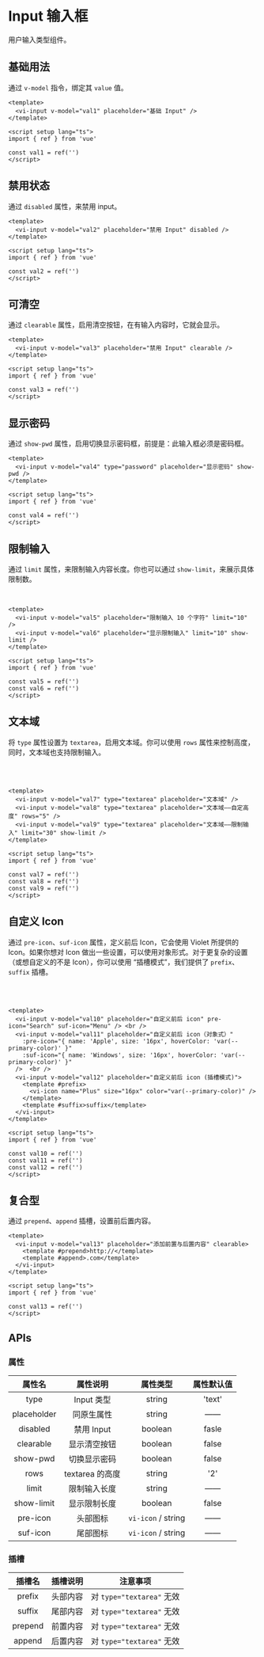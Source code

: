 <script setup lang="ts">
import { ref } from 'vue'

const val1 = ref('')
const val2 = ref('')
const val3 = ref('')
const val4 = ref('')
const val5 = ref('')
const val6 = ref('')
const val7 = ref('')
const val8 = ref('')
const val9 = ref('')
const val10 = ref('')
const val11 = ref('')
const val12 = ref('')
const val13 = ref('')
const val14 = ref('')
const val15 = ref('')
</script>

# Input 输入框

用户输入类型组件。

## 基础用法

通过 `v-model` 指令，绑定其 `value` 值。

<div class="examples">
  <vi-input v-model="val1" placeholder="基础 Input" />
</div>

```vue
<template>
  <vi-input v-model="val1" placeholder="基础 Input" />
</template>

<script setup lang="ts">
import { ref } from 'vue'

const val1 = ref('')
</script>
```

## 禁用状态

通过 `disabled` 属性，来禁用 input。

<div class="examples">
  <vi-input v-model="val2" placeholder="禁用 Input" disabled />
</div>

```vue
<template>
  <vi-input v-model="val2" placeholder="禁用 Input" disabled />
</template>

<script setup lang="ts">
import { ref } from 'vue'

const val2 = ref('')
</script>
```

## 可清空

通过 `clearable` 属性，启用清空按钮，在有输入内容时，它就会显示。

<div class="examples">
  <vi-input v-model="val3" placeholder="可清空 Input" clearable />
</div>

```vue
<template>
  <vi-input v-model="val3" placeholder="禁用 Input" clearable />
</template>

<script setup lang="ts">
import { ref } from 'vue'

const val3 = ref('')
</script>
```

## 显示密码

通过 `show-pwd` 属性，启用切换显示密码框，前提是：此输入框必须是密码框。

<div class="examples">
  <vi-input v-model="val4" type="password" placeholder="显示密码" show-pwd />
</div>

```vue
<template>
  <vi-input v-model="val4" type="password" placeholder="显示密码" show-pwd />
</template>

<script setup lang="ts">
import { ref } from 'vue'

const val4 = ref('')
</script>
```

## 限制输入

通过 `limit` 属性，来限制输入内容长度。你也可以通过 `show-limit`，来展示具体限制数。

<div class="examples">
  <vi-input v-model="val5" placeholder="限制输入 10 个字符" limit="10" /> <br />
  <vi-input v-model="val6" placeholder="显示限制输入" limit="10" show-limit />
</div>

```vue
<template>
  <vi-input v-model="val5" placeholder="限制输入 10 个字符" limit="10" />
  <vi-input v-model="val6" placeholder="显示限制输入" limit="10" show-limit />
</template>

<script setup lang="ts">
import { ref } from 'vue'

const val5 = ref('')
const val6 = ref('')
</script>
```

## 文本域

将 `type` 属性设置为 `textarea`，启用文本域。你可以使用 `rows` 属性来控制高度，同时，文本域也支持限制输入。

<div class="examples">
  <vi-input v-model="val7" type="textarea" placeholder="文本域" /> <br />
  <vi-input v-model="val8" type="textarea" placeholder="文本域——自定高度" rows="5" /> <br />
  <vi-input v-model="val9" type="textarea" placeholder="文本域——限制输入" limit="30" show-limit />
</div>

```vue
<template>
  <vi-input v-model="val7" type="textarea" placeholder="文本域" />
  <vi-input v-model="val8" type="textarea" placeholder="文本域——自定高度" rows="5" />
  <vi-input v-model="val9" type="textarea" placeholder="文本域——限制输入" limit="30" show-limit />
</template>

<script setup lang="ts">
import { ref } from 'vue'

const val7 = ref('')
const val8 = ref('')
const val9 = ref('')
</script>
```

## 自定义 Icon

通过 `pre-icon`、`suf-icon` 属性，定义前后 Icon，它会使用 Violet 所提供的 Icon。如果你想对 Icon 做出一些设置，可以使用对象形式。对于更复杂的设置（或想自定义的不是 Icon），你可以使用 “插槽模式”，我们提供了 `prefix`、`suffix` 插槽。

<div class="examples">
  <vi-input v-model="val10" placeholder="自定义前后 icon" pre-icon="Search" suf-icon="Menu" /> <br />
  <vi-input v-model="val11" placeholder="自定义前后 icon（对象式）" 
    :pre-icon="{ name: 'Apple', size: '16px', hoverColor: 'var(--primary-color)' }" 
    :suf-icon="{ name: 'Windows', size: '16px', hoverColor: 'var(--primary-color)' }"  
  />  <br />
  <vi-input v-model="val12" placeholder="自定义前后 icon (插槽模式)">
    <template #prefix>
      <vi-icon name="Plus" size="16px" color="var(--primary-color)" />
    </template>
    <template #suffix>suffix</template>
  </vi-input>
</div>

```vue
<template>
  <vi-input v-model="val10" placeholder="自定义前后 icon" pre-icon="Search" suf-icon="Menu" /> <br />
  <vi-input v-model="val11" placeholder="自定义前后 icon（对象式）" 
    :pre-icon="{ name: 'Apple', size: '16px', hoverColor: 'var(--primary-color)' }" 
    :suf-icon="{ name: 'Windows', size: '16px', hoverColor: 'var(--primary-color)' }"  
  />  <br />
  <vi-input v-model="val12" placeholder="自定义前后 icon (插槽模式)">
    <template #prefix>
      <vi-icon name="Plus" size="16px" color="var(--primary-color)" />
    </template>
    <template #suffix>suffix</template>
  </vi-input>
</template>

<script setup lang="ts">
import { ref } from 'vue'

const val10 = ref('')
const val11 = ref('')
const val12 = ref('')
</script>
```

## 复合型

通过 `prepend`、`append` 插槽，设置前后置内容。

<div class="examples">
  <vi-input v-model="val13" placeholder="添加前置与后置内容" clearable>
    <template #prepend>http://</template>
    <template #append>.com</template>
  </vi-input>
</div>

```vue
<template>
  <vi-input v-model="val13" placeholder="添加前置与后置内容" clearable>
    <template #prepend>http://</template>
    <template #append>.com</template>
  </vi-input>
</template>

<script setup lang="ts">
import { ref } from 'vue'

const val13 = ref('')
</script>
```

## APIs

### 属性

| 属性名 | 属性说明 | 属性类型 | 属性默认值 |
| :---: | :---: | :---: | :---: |
| type | Input 类型 | string | 'text' |
| placeholder | 同原生属性 | string | —— |
| disabled | 禁用 Input | boolean | fasle |
| clearable | 显示清空按钮 | boolean | false |
| show-pwd | 切换显示密码 | boolean | false |
| rows | textarea 的高度 | string | '2' |
| limit | 限制输入长度 | string | —— |
| show-limit | 显示限制长度 | boolean | false |
| pre-icon | 头部图标 | `vi-icon` / string | —— |
| suf-icon | 尾部图标 | `vi-icon` / string | —— |

### 插槽

| 插槽名 | 插槽说明 | 注意事项 |
| :---: | :---: | :---: |
| prefix | 头部内容 | 对 `type="textarea"` 无效 |
| suffix | 尾部内容 | 对 `type="textarea"` 无效 |
| prepend | 前置内容 | 对 `type="textarea"` 无效 |
| append | 后置内容 | 对 `type="textarea"` 无效 |
